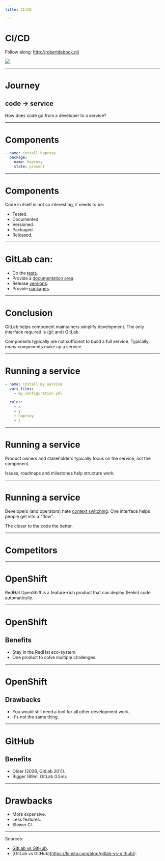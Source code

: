 ```yaml
---
title: CI/CD

---
```


# CI/CD

Follow along: http://robertdebock.nl/

<img src="https://api.qrserver.com/v1/create-qr-code/?size=350x350&data=http://robertdebock.nl/presentations/ci-cd/"/>

---

# Journey

## code -> service

How does code go from a developer to a service?

---

# Components

```yaml
- name: install haproxy
  package:
    name: haproxy
    state: present
```

----

# Components

Code in itself is not so interesting, it needs to be:

- Tested.
- Documented.
- Versioned.
- Packaged.
- Released.

----

# GitLab can:

- Do the [tests](https://gitlab.com/robertdebock/ansible-role-haproxy/-/pipelines).
- Provide a [documentation area](https://gitlab.com/robertdebock/ansible-role-haproxy#haproxy).
- Release [versions](https://gitlab.com/robertdebock/ansible-role-haproxy/-/releases).
- Provide [packages](https://gitlab.com/robertdebock/ansible-role-haproxy/-/packages).

----

# Conclusion

GitLab helps component maintainers simplify development. The only interface required is (git and) GitLab.

Components typically are not sufficient to build a full service. Typically _many_ components make up a service.

---

# Running a service

```yaml
- name: install my service
  vars_files:
    - my_configuration.yml

  roles:
    - x
    - y
    - haproxy
    - z
```

----

# Running a service

Product owners and stakeholders typically focus on the service, not the component.

Issues, roadmaps and milestones help structure work.

----

# Running a service

Developers (and operators) hate [context switching](https://en.wikipedia.org/wiki/Context_switch). One interface helps people get into a "flow".

The closer to the code the better.

---

# Competitors

----

# OpenShift

RedHat OpenShift is a feature-rich product that can deploy (Helm) code automatically.

----

# OpenShift

## Benefits

- Stay in the RedHat eco-system.
- One product to solve multiple challenges.

----

# OpenShift

## Drawbacks

- You would still need a tool for all other development work.
- It's not the same thing.

----

# GitHub

## Benefits

- Older (2008, GitLab 2011).
- Bigger (69m, GitLab 0.5m).

----

# Drawbacks

- More expensive.
- Less features.
- Slower CI.

----

Sources:

- [GitLab vs GitHub](https://usersnap.com/blog/gitlab-github/).
- [GitLab vs GitHub)[https://kinsta.com/blog/gitlab-vs-github/).
